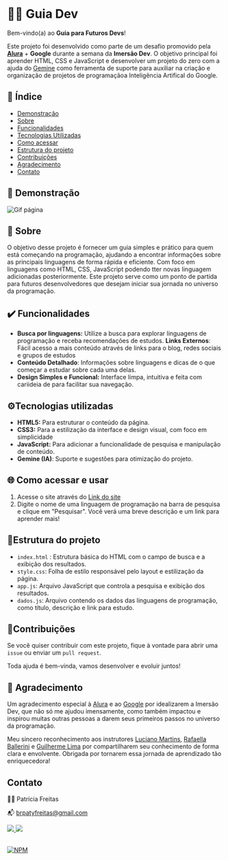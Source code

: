 # 👩‍💻 Guia Dev

Bem-vindo(a) ao **Guia para Futuros Devs**! 

Este projeto foi desenvolvido como parte de um desafio promovido pela [**Alura**](https://www.alura.com.br) + **Google** durante a semana da **Imersão Dev**. 
O objetivo principal foi aprender HTML, CSS e JavaScript e desenvolver um projeto do zero com a ajuda do [Gemine](https://gemini.google.com/) como ferramenta de suporte para auxiliar na criação e organização de projetos de programaçãoa Inteligência Artifical do Google.



## 🔗 Índice
- [Demonstração](#demonstracao)
- [Sobre](#sobre)
- [Funcionalidades](#como-visualizar-o-projeto) 
- [Tecnologias Utilizadas](#tecnologias-utilizadas) 
- [Como acessar ](#como-usar) 
- [Estrutura do projeto](#estrutura-do-projeto) 
- [Contribuições](#contribuições) 
- [Agradecimento](#agradecimento) 
- [Contato](#contato)

## 👀 Demonstração

![Gif página](https://blogger.googleusercontent.com/img/b/R29vZ2xl/AVvXsEgDFjuomU0dIA2shEjTmaJ09eF-AAzToefcFUeAaQb2ubqnIPINLKZMplH8ANp85upooJpzOlRB6AHCewY-FdnO4YQ69yqxxi1KEFlh1fzRASq9pX1XFR5y_PASf5VLGigDI3eK8vhqoNYsOPKhGQzNSVb5St4_bmcpX-rTRBzhBVLo_4WY7s-2SNg-y3bk/s16000/site-guiadev.gif)


## 📝 Sobre

O objetivo desse projeto é fornecer um guia simples e prático para quem está começando na programação, ajudando a encontrar informações sobre as principais linguagens de forma rápida e eficiente. Com foco em linguagens como HTML, CSS, JavaScript podendo tter novas linguagem adicionadas posteriormente. Este projeto serve como um ponto de partida para futuros desenvolvedores que desejam iniciar sua jornada no universo da programação.


 ## ✔️ Funcionalidades

-  **Busca por linguagens:** Utilize a busca para explorar linguagens de programação e receba recomendações de estudos.
**Links Externos**: Fácil acesso a mais conteúdo através de links para o blog, redes sociais e grupos de estudos
- **Conteúdo Detalhado**: Informações sobre linguagens e dicas de  o que começar a estudar sobre cada uma delas.
-  **Design Simples e Funcional:** Interface limpa, intuitiva e feita com cariideia de para facilitar sua navegação.

## ⚙️Tecnologias utilizadas

- **HTML5:** Para estruturar o conteúdo da página.
- **CSS3:** Para a estilização da interface e design visual, com foco em simplicidade 
- **JavaScript:** Para adicionar a funcionalidade de pesquisa e manipulação de conteúdo.
- **Gemine (IA)**: Suporte e sugestões para otimização do projeto.

## 🌐 Como acessar e usar

1. Acesse o site através do  [Link do site](https://patyfreitasbr.github.io/guia-dev-site/)
2. Digite o nome de uma linguagem de programação na barra de pesquisa e clique em "Pesquisar". Você verá uma breve descrição e um link para aprender mais!

## 📂Estrutura do projeto

- `index.html` : Estrutura básica do HTML com o campo de busca e a exibição dos resultados.
- `style.css`: Folha de estilo responsável pelo layout e estilização da página.
- `app.js`: Arquivo JavaScript que controla a pesquisa e exibição dos resultados.
- `dados.js`: Arquivo contendo os dados das linguagens de programação, como título, descrição e link para estudo.

## 🤝Contribuições

Se você quiser contribuir com este projeto, fique à vontade para abrir uma `issue` ou enviar um `pull request`. 

Toda ajuda é bem-vinda, vamos desenvolver e evoluir juntos!

## 💜 Agradecimento

Um agradecimento especial à [Alura](https://www.alura.com.br) e ao [Google](https://gemini.google.com/) por idealizarem a Imersão Dev, que não só me ajudou imensamente, como também impactou e inspirou muitas outras pessoas a darem seus primeiros passos no universo da programação.

Meu sincero reconhecimento aos instrutores [Luciano Martins](https://cloud.google.com/developers/advocates/luciano-martins), [Rafaella Ballerini](https://br.linkedin.com/in/rafaellaballerini) e [Guilherme Lima](https://www.linkedin.com/in/guilherme-lima-developer/) por compartilharem seu conhecimento de forma clara e envolvente. Obrigada por tornarem essa jornada de aprendizado tão enriquecedora!


## Contato

👩‍💻 Patrícia Freitas

📬 brpatyfreitas@gmail.com

 <div><a href="https://www.linkedin.com/in/patyfreitasbr"><img src="https://img.shields.io/badge/LinkedIn-0077B5?style=for-the-badge&logo=linkedin&logoColor=white" target="_blank"></>
  <a href="https://www.instagram.com/patyfreitasbr"><img src="https://img.shields.io/badge/Instagram-E4405F?style=for-the-badge&logo=instagram&logoColor=white" target="_blank"></></div>

<br>

[![NPM](https://img.shields.io/npm/l/react)](https://github.com/patyfreitasbr/Google-Search-Page-Clone/blob/main/LICENSE)
   

